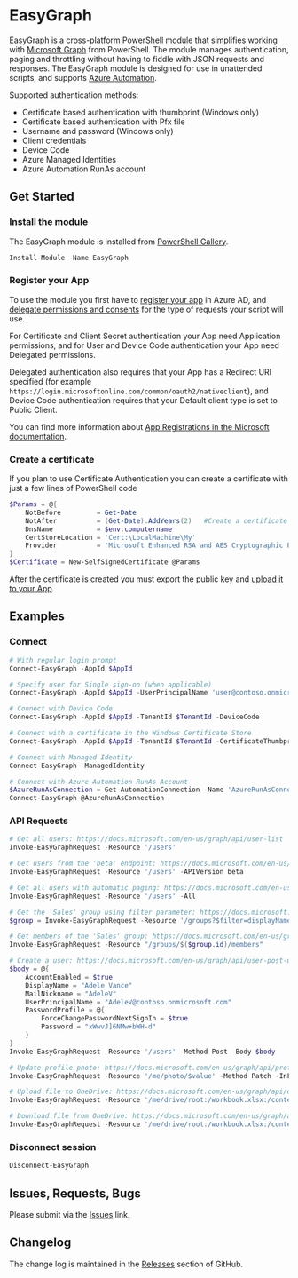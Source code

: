 # EasyGraph

EasyGraph is a cross-platform PowerShell module that simplifies working with [Microsoft Graph](https://docs.microsoft.com/en-us/graph/) from PowerShell. The module manages authentication, paging and throttling without having to fiddle with JSON requests and responses.
The EasyGraph module is designed for use in unattended scripts, and supports [Azure Automation](https://azure.microsoft.com/en-us/services/automation/).

Supported authentication methods:

* Certificate based authentication with thumbprint (Windows only)
* Certificate based authentication with Pfx file
* Username and password (Windows only)
* Client credentials
* Device Code
* Azure Managed Identities
* Azure Automation RunAs account

## Get Started

### Install the module

The EasyGraph module is installed from [PowerShell Gallery](https://www.powershellgallery.com/packages/EasyGraph).

```powershell
Install-Module -Name EasyGraph
```

### Register your App

To use the module you first have to [register your app](https://docs.microsoft.com/en-us/graph/auth-register-app-v2) in Azure AD, and [delegate permissions and consents](https://docs.microsoft.com/en-us/azure/active-directory/develop/v2-permissions-and-consent) for the type of requests your script will use.

For Certificate and Client Secret authentication your App need Application permissions, and for User and Device Code authentication your App need Delegated permissions.

Delegated authentication also requires that your App has a Redirect URI specified (for example `https://login.microsoftonline.com/common/oauth2/nativeclient`), and Device Code authentication requires that your Default client type is set to Public Client.

You can find more information about [App Registrations in the Microsoft documentation](https://docs.microsoft.com/en-us/azure/active-directory/develop/scenario-desktop-app-registration).

### Create a certificate

If you plan to use Certificate Authentication you can create a certificate with just a few lines of PowerShell code

```powershell
$Params = @{
    NotBefore         = Get-Date
    NotAfter          = (Get-Date).AddYears(2)   #Create a certificate with two years validity
    DnsName           = $env:computername
    CertStoreLocation = 'Cert:\LocalMachine\My'
    Provider          = 'Microsoft Enhanced RSA and AES Cryptographic Provider'
}
$Certificate = New-SelfSignedCertificate @Params
```

After the certificate is created you must export the public key and [upload it to your App](https://docs.microsoft.com/en-us/azure/active-directory/develop/howto-create-service-principal-portal#upload-a-certificate-or-create-a-secret-for-signing-in).

## Examples

### Connect

```powershell
# With regular login prompt
Connect-EasyGraph -AppId $AppId
```

```powershell
# Specify user for Single sign-on (when applicable)
Connect-EasyGraph -AppId $AppId -UserPrincipalName 'user@contoso.onmicrosoft.com'
```

```powershell
# Connect with Device Code
Connect-EasyGraph -AppId $AppId -TenantId $TenantId -DeviceCode
```

```powershell
# Connect with a certificate in the Windows Certificate Store
Connect-EasyGraph -AppId $AppId -TenantId $TenantId -CertificateThumbprint $Certificate.Thumbprint
```

```powershell
# Connect with Managed Identity
Connect-EasyGraph -ManagedIdentity
```

```powershell
# Connect with Azure Automation RunAs Account
$AzureRunAsConnection = Get-AutomationConnection -Name 'AzureRunAsConnection'
Connect-EasyGraph @AzureRunAsConnection
```

### API Requests

```powershell
# Get all users: https://docs.microsoft.com/en-us/graph/api/user-list
Invoke-EasyGraphRequest -Resource '/users'
```

```powershell
# Get users from the 'beta' endpoint: https://docs.microsoft.com/en-us/graph/use-the-api#version
Invoke-EasyGraphRequest -Resource '/users' -APIVersion beta
```

```powershell
# Get all users with automatic paging: https://docs.microsoft.com/en-us/graph/paging
Invoke-EasyGraphRequest -Resource '/users' -All
```

```powershell
# Get the 'Sales' group using filter parameter: https://docs.microsoft.com/en-us/graph/query-parameters
$group = Invoke-EasyGraphRequest -Resource '/groups?$filter=displayName eq ''Sales'''
```

```powershell
# Get members of the 'Sales' group: https://docs.microsoft.com/en-us/graph/api/group-list-members
Invoke-EasyGraphRequest -Resource "/groups/$($group.id)/members"
```

```powershell
# Create a user: https://docs.microsoft.com/en-us/graph/api/user-post-users
$body = @{
    AccountEnabled = $true
    DisplayName = "Adele Vance"
    MailNickname = "AdeleV"
    UserPrincipalName = "AdeleV@contoso.onmicrosoft.com"
    PasswordProfile = @{
        ForceChangePasswordNextSignIn = $true
        Password = "xWwvJ]6NMw+bWH-d"
    }
}
Invoke-EasyGraphRequest -Resource '/users' -Method Post -Body $body
```

```powershell
# Update profile photo: https://docs.microsoft.com/en-us/graph/api/profilephoto-update
Invoke-EasyGraphRequest -Resource '/me/photo/$value' -Method Patch -InFile .\photo.jpg -ContentType 'image/jpeg'
```

```powershell
# Upload file to OneDrive: https://docs.microsoft.com/en-us/graph/api/driveitem-put-content
Invoke-EasyGraphRequest -Resource '/me/drive/root:/workbook.xlsx:/content' -Method Put -InFile .\workbook.xlsx -ContentType 'application/octet-stream'
```

```powershell
# Download file from OneDrive: https://docs.microsoft.com/en-us/graph/api/driveitem-get-content
Invoke-EasyGraphRequest -Resource '/me/drive/root:/workbook.xlsx:/content' -OutFile .\workbook.xlsx
```

### Disconnect session

```powershell
Disconnect-EasyGraph
```

## Issues, Requests, Bugs

Please submit via the [Issues](https://github.com/andlin03/EasyGraph/issues) link.

## Changelog

The change log is maintained in the [Releases](https://github.com/andlin03/EasyGraph/releases) section of GitHub.

